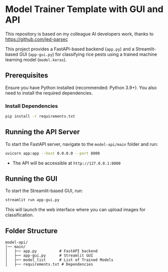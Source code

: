 # Model Trainer Template with GUI and API
This repository is based on my colleague AI developers work, thanks to https://github.com/jed-parsec

This project provides a FastAPI-based backend (`app.py`) and a Streamlit-based GUI (`app-gui.py`) for classifying rice pests using a trained machine learning model (`model.keras`).

## Prerequisites

Ensure you have Python installed (recommended: Python 3.9+). You also need to install the required dependencies.

### Install Dependencies

```sh
pip install -r requirements.txt
```

## Running the API Server

To start the FastAPI server, navigate to the `model-api/main` folder and run:

```sh
uvicorn app:app --host 0.0.0.0 --port 8000
```

- The API will be accessible at `http://127.0.0.1:8000`

## Running the GUI

To start the Streamlit-based GUI, run:

```sh
streamlit run app-gui.py
```

This will launch the web interface where you can upload images for classification.


## Folder Structure

```
model-api/
│── main/
│   ├── app.py          # FastAPI backend
│   ├── app-gui.py      # Streamlit GUI
│   ├── model_list      # List of Trained Models
│   ├── requirements.txt # Dependencies
```


